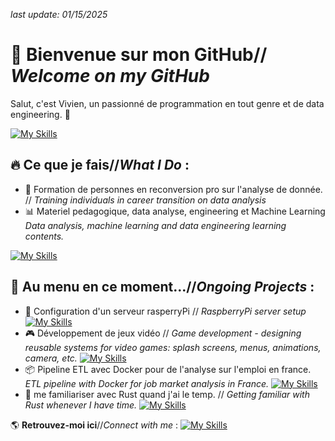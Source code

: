 *last update:  01/15/2025*

# 👋 Bienvenue sur mon GitHub// *Welcome on my GitHub*   
Salut, c'est Vivien, un passionné de programmation en tout genre et de data engineering. 🚀

[![My Skills](https://skillicons.dev/icons?i=py,rust,windows,debian,redhat)](https://skillicons.dev)

## 🔥 **Ce que je fais**//*What I Do* :

- 📘 Formation de personnes en reconversion pro sur l'analyse de donnée. // *Training individuals in career transition on data analysis*
- 📊 Materiel pedagogique, data analyse, engineering et Machine Learning *Data analysis, machine learning and data engineering learning contents.*


[![My Skills](https://skillicons.dev/icons?i=py,mysql,github,docker,tensorflow,notion)](https://skillicons.dev)

## 📌 **Au menu en ce moment...**//*Ongoing Projects* :

- 🍓 Configuration d'un serveur rasperryPi // *RaspberryPi server setup* 
[![My Skills](https://skillicons.dev/icons?i=raspberrypi,ebian)](https://skillicons.dev)
- 🎮 Développement de jeux vidéo // *Game development - designing reusable systems for video games: splash screens, menus, animations, camera, etc.*
[![My Skills](https://skillicons.dev/icons?i=py,rust,bevy,cs,unity)](https://skillicons.dev)
- 📦 Pipeline ETL avec Docker pour de l'analyse sur l'emploi en france. *ETL pipeline with Docker for job market analysis in France.*
[![My Skills](https://skillicons.dev/icons?i=django,fastapi,postgres,mongodb,raspberrypi,docker,debian)](https://skillicons.dev)
- 📖 me familiariser avec Rust quand j'ai le temp. // *Getting familiar with Rust whenever I have time.*
[![My Skills](https://skillicons.dev/icons?i=rust,bevy)](https://skillicons.dev)


🌎 **Retrouvez-moi ici**//*Connect with me* :
[![My Skills](https://skillicons.dev/icons?i=linkedin)](https://www.linkedin.com/in/vivien-schneider-007a7462/)
